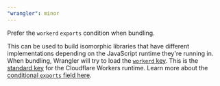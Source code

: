 ```yaml
---
"wrangler": minor
---
```


Prefer the `workerd` `exports` condition when bundling.

This can be used to build isomorphic libraries that have different implementations depending on the JavaScript runtime they're running in.
When bundling, Wrangler will try to load the [`workerd` key](https://runtime-keys.proposal.wintercg.org/#workerd).
This is the [standard key](https://runtime-keys.proposal.wintercg.org/#workerd) for the Cloudflare Workers runtime.
Learn more about the [conditional `exports` field here](https://nodejs.org/api/packages.html#conditional-exports).
